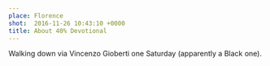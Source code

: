 ```yaml
---
place: Florence
shot:  2016-11-26 10:43:10 +0000
title: About 40% Devotional
---
```


Walking down via Vincenzo Gioberti one Saturday (apparently a Black one).
